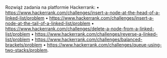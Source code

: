 Rozwiąż zadania na platformie Hackerrank:
• https://www.hackerrank.com/challenges/insert-a-node-at-the-head-of-a-linked-list/problem
• https://www.hackerrank.com/challenges/insert-a-node-at-the-tail-of-a-linked-list/problem
• https://www.hackerrank.com/challenges/delete-a-node-from-a-linked-list/problem
• https://www.hackerrank.com/challenges/reverse-a-linked-list/problem
• https://www.hackerrank.com/challenges/balanced-brackets/problem
• https://www.hackerrank.com/challenges/queue-using-two-stacks/problem.